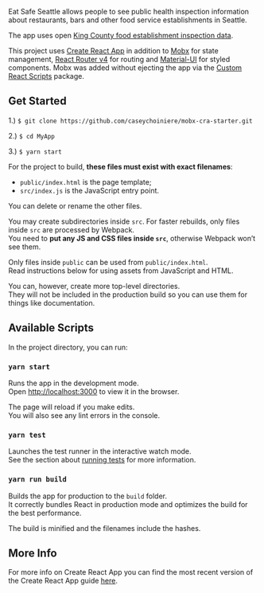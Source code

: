 Eat Safe Seattle allows people to see public health inspection information about restaurants, bars and other food service establishments in Seattle.

The app uses open [King County food establishment inspection data](https://data.kingcounty.gov/Health/Food-Establishment-Inspection-Data/f29f-zza5).

This project uses [Create React App](https://github.com/facebookincubator/create-react-app) in addition to
[Mobx](https://github.com/mobxjs/mobx) for state management, [React Router v4](https://github.com/ReactTraining/react-router) for routing and [Material-UI](http://www.material-ui.com/#/) for styled components.
Mobx was added without ejecting the app via the [Custom React Scripts](https://www.npmjs.com/package/custom-react-scripts) package.

## Get Started

1.) `$ git clone https://github.com/caseychoiniere/mobx-cra-starter.git`

2.) `$ cd MyApp`

3.) `$ yarn start`

For the project to build, **these files must exist with exact filenames**:

* `public/index.html` is the page template;
* `src/index.js` is the JavaScript entry point.

You can delete or rename the other files.

You may create subdirectories inside `src`. For faster rebuilds, only files inside `src` are processed by Webpack.<br>
You need to **put any JS and CSS files inside `src`**, otherwise Webpack won’t see them.

Only files inside `public` can be used from `public/index.html`.<br>
Read instructions below for using assets from JavaScript and HTML.

You can, however, create more top-level directories.<br>
They will not be included in the production build so you can use them for things like documentation.

## Available Scripts

In the project directory, you can run:

### `yarn start`

Runs the app in the development mode.<br>
Open [http://localhost:3000](http://localhost:3000) to view it in the browser.

The page will reload if you make edits.<br>
You will also see any lint errors in the console.

### `yarn test`

Launches the test runner in the interactive watch mode.<br>
See the section about [running tests](#running-tests) for more information.

### `yarn run build`

Builds the app for production to the `build` folder.<br>
It correctly bundles React in production mode and optimizes the build for the best performance.

The build is minified and the filenames include the hashes.<br>

## More Info

For more info on Create React App you can find the most recent version of the Create React App guide [here](https://github.com/facebookincubator/create-react-app/blob/master/packages/react-scripts/template/README.md).

